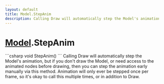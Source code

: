 ```yaml
---
layout: default
title: Model.StepAnim
description: Calling Draw will automatically step the Model's animation, but if you don't draw the Model, or need access to the animated nodes before drawing, then you can step the animation early manually via this method. Animation will only ever be stepped once per frame, so it's okay to call this multiple times, or in addition to Draw.
---
```

# [Model]({{site.url}}/Pages/Reference/Model.html).StepAnim

<div class='signature' markdown='1'>
```csharp
void StepAnim()
```
Calling Draw will automatically step the Model's
animation, but if you don't draw the Model, or need access to the
animated nodes before drawing, then you can step the animation
early manually via this method. Animation will only ever be stepped
once per frame, so it's okay to call this multiple times, or in
addition to Draw.
</div>




